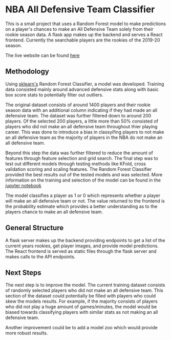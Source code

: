 # NBA All Defensive Team Classifier 

This is a small project that uses a Random Forest model to make predictions on a player's chances to make an All Defensive Team solely from their rookie season data. A flask app makes up the backend and serves a React frontend. Currently the searchable players are the rookies of the 2019-20 season. 

The live website can be found [here](https://nba-all-defense.herokuapp.com/)

## Methodology 

Using [sklearn's](https://scikit-learn.org/stable/about.html#citing-scikit-learn) Random Forest Classifier, a model was developed. Training data consisted mainly around advanced defensive stats along with basic box score stats to potentially filter out outliers. 

The original dataset consists of around 1400 players and their rookie season data with an additional column indicating if they had made an all defensive team. The dataset was further filtered down to around 200 players. Of the selected 200 players, a little more than 50% consisted of players who did not make an all defensive team throughout thier playing career. This was done to introduce a bias in classyifing players to not make an all defensive team as the majority of players in the NBA do not make an all defensive team. 

Beyond this step the data was further filtered to reduce the amount of features through feature selection and grid search. The final step was to test out different models through testing methods like KFold, cross validation scoring and scaling features. The Random Forest Classifier provided the best results out of the tested models and was selected. More information on the training and selection of the model can be found in the [jupyter notebook](https://github.com/AmanRiat1/nba_all_defense_classifier/blob/master/data/data_exploration.ipynb) 

The model classifies a player as 1 or 0 which represents whether a player will make an all defensive team or not. The value returned to the frontend is the probability estimate which provides a better understanding as to the players chance to make an all defensive team. 

## General Structure
A flask server makes up the backend providing endpoints to get a list of the current years rookies, get player images, and provide model predictions. The React frontend is served as static files through the flask server and makes calls to the API endpoints. 

## Next Steps
The next step is to improve the model. The current training dataset consists of randomly selected players who did not make an all defensive team. This section of the dataset could potentially be filled with players who could skew the models results. For example, if the majority consists of players who did not play a huge amount of games/minutes, the model would be biased towards classifying players with similar stats as not making an all defensive team. 

Another improvement could be to add a model zoo which would provide more robust results. 
